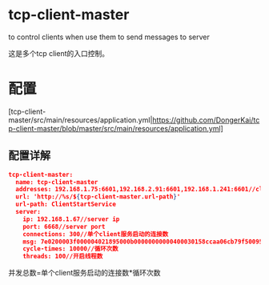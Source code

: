 # tcp-client-master
to control clients when use them to send messages to server

这是多个tcp client的入口控制。

# 配置

[tcp-client-master/src/main/resources/application.yml|https://github.com/DongerKai/tcp-client-master/blob/master/src/main/resources/application.yml]

## 配置详解

```json
tcp-client-master:
  name: tcp-client-master
  addresses: 192.168.1.75:6601,192.168.2.91:6601,192.168.1.241:6601//client address
  url: 'http://%s/${tcp-client-master.url-path}'
  url-path: ClientStartService
  server:
    ip: 192.168.1.67//server ip
    port: 6668//server port
    connections: 300//单个client服务启动的连接数
    msg: 7e0200003f000004021895000b00000000000400030158ccaa06cb79f500950000000016010516541501040000697402020000030200002504000000002b040000000030010031010b3201467c7e//报文
    cycle-times: 10000//循环次数
    threads: 100//开启线程数
```

并发总数=单个client服务启动的连接数*循环次数